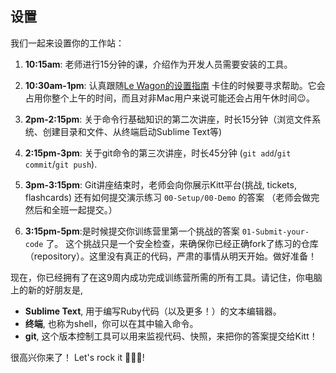 ## 设置

我们一起来设置你的工作站：

1. **10:15am**: 老师进行15分钟的课，介绍作为开发人员需要安装的工具。

2. **10:30am-1pm**: 认真跟随[Le Wagon的设置指南](https://github.com/lewagon/setup) 卡住的时候要寻求帮助。它会占用你整个上午的时间，而且对非Mac用户来说可能还会占用午休时间😉。

3. **2pm-2:15pm**: 关于命令行基础知识的第二次讲座，时长15分钟（浏览文件系统、创建目录和文件、从终端启动Sublime Text等)

4. **2:15pm-3pm**: 关于git命令的第三次讲座，时长45分钟 (`git add`/`git commit`/`git push`).

5. **3pm-3:15pm**: Git讲座结束时，老师会向你展示Kitt平台(挑战, tickets, flashcards) 还有如何提交演示练习 `00-Setup/00-Demo` 的答案 （老师会做完然后和全班一起提交。）

6. **3:15pm-5pm**:是时候提交你训练营里第一个挑战的答案 `01-Submit-your-code` 了。 这个挑战只是一个安全检查，来确保你已经正确fork了练习的仓库（repository）。这里没有真正的代码，严肃的事情从明天开始。做好准备！

现在，你已经拥有了在这9周内成功完成训练营所需的所有工具。请记住，你电脑上的新的好朋友是,

- **Sublime Text**, 用于编写Ruby代码（以及更多！）的文本编辑器。
- **终端**, 也称为shell，你可以在其中输入命令。
- **git**, 这个版本控制工具可以用来监视代码、快照，来把你的答案提交给Kitt！

很高兴你来了！ Let's rock it 🚀🚀🚀!
